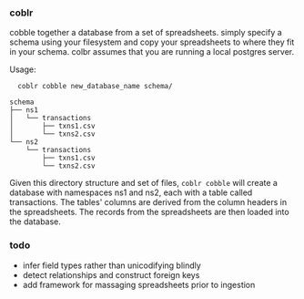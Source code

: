 ### coblr
cobble together a database from a set of spreadsheets. simply specify a schema using your filesystem and copy your spreadsheets to where they fit in your schema. colbr assumes that you are running a local postgres server.

Usage:

```
  coblr cobble new_database_name schema/
```


```
schema
├── ns1
│   └── transactions
│       ├── txns1.csv
│       └── txns2.csv
└── ns2
    └── transactions
        ├── txns1.csv
        └── txns2.csv
```

Given this directory structure and set of files, ```coblr cobble``` will create a database with namespaces ns1 and ns2, each with a table called transactions.  The tables' columns are derived from the column headers in the spreadsheets.  The records from the spreadsheets are then loaded into the database.


### todo
- infer field types rather than unicodifying blindly
- detect relationships and construct foreign keys
- add framework for massaging spreadsheets prior to ingestion
